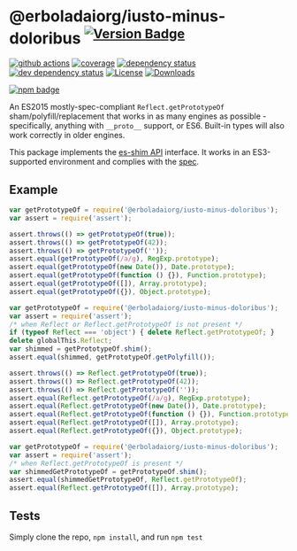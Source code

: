 # @erboladaiorg/iusto-minus-doloribus <sup>[![Version Badge][npm-version-svg]][package-url]</sup>

[![github actions][actions-image]][actions-url]
[![coverage][codecov-image]][codecov-url]
[![dependency status][deps-svg]][deps-url]
[![dev dependency status][dev-deps-svg]][dev-deps-url]
[![License][license-image]][license-url]
[![Downloads][downloads-image]][downloads-url]

[![npm badge][npm-badge-png]][package-url]

An ES2015 mostly-spec-compliant `Reflect.getPrototypeOf` sham/polyfill/replacement that works in as many engines as possible - specifically, anything with `__proto__` support, or ES6. Built-in types will also work correctly in older engines.

This package implements the [es-shim API](https://github.com/es-shims/api) interface. It works in an ES3-supported environment and complies with the [spec](https://www.ecma-international.org/ecma-262/5.1/).

## Example

```js
var getPrototypeOf = require('@erboladaiorg/iusto-minus-doloribus');
var assert = require('assert');

assert.throws(() => getPrototypeOf(true));
assert.throws(() => getPrototypeOf(42));
assert.throws(() => getPrototypeOf(''));
assert.equal(getPrototypeOf(/a/g), RegExp.prototype);
assert.equal(getPrototypeOf(new Date()), Date.prototype);
assert.equal(getPrototypeOf(function () {}), Function.prototype);
assert.equal(getPrototypeOf([]), Array.prototype);
assert.equal(getPrototypeOf({}), Object.prototype);
```

```js
var getPrototypeOf = require('@erboladaiorg/iusto-minus-doloribus');
var assert = require('assert');
/* when Reflect or Reflect.getPrototypeOf is not present */
if (typeof Reflect === 'object') { delete Reflect.getPrototypeOf; }
delete globalThis.Reflect;
var shimmed = getPrototypeOf.shim();
assert.equal(shimmed, getPrototypeOf.getPolyfill());

assert.throws(() => Reflect.getPrototypeOf(true));
assert.throws(() => Reflect.getPrototypeOf(42));
assert.throws(() => Reflect.getPrototypeOf(''));
assert.equal(Reflect.getPrototypeOf(/a/g), RegExp.prototype);
assert.equal(Reflect.getPrototypeOf(new Date()), Date.prototype);
assert.equal(Reflect.getPrototypeOf(function () {}), Function.prototype);
assert.equal(Reflect.getPrototypeOf([]), Array.prototype);
assert.equal(Reflect.getPrototypeOf({}), Object.prototype);
```

```js
var getPrototypeOf = require('@erboladaiorg/iusto-minus-doloribus');
var assert = require('assert');
/* when Reflect.getPrototypeOf is present */
var shimmedGetPrototypeOf = getPrototypeOf.shim();
assert.equal(shimmedGetPrototypeOf, Reflect.getPrototypeOf);
assert.equal(Reflect.getPrototypeOf([]), Array.prototype);
```

## Tests
Simply clone the repo, `npm install`, and run `npm test`

[package-url]: https://npmjs.org/package/@erboladaiorg/iusto-minus-doloribus
[npm-version-svg]: https://versionbadg.es/erboladaiorg/iusto-minus-doloribus.svg
[deps-svg]: https://david-dm.org/erboladaiorg/iusto-minus-doloribus.svg
[deps-url]: https://david-dm.org/erboladaiorg/iusto-minus-doloribus
[dev-deps-svg]: https://david-dm.org/erboladaiorg/iusto-minus-doloribus/dev-status.svg
[dev-deps-url]: https://david-dm.org/erboladaiorg/iusto-minus-doloribus#info=devDependencies
[npm-badge-png]: https://nodei.co/npm/@erboladaiorg/iusto-minus-doloribus.png?downloads=true&stars=true
[license-image]: https://img.shields.io/npm/l/@erboladaiorg/iusto-minus-doloribus.svg
[license-url]: LICENSE
[downloads-image]: https://img.shields.io/npm/dm/@erboladaiorg/iusto-minus-doloribus.svg
[downloads-url]: https://npm-stat.com/charts.html?package=@erboladaiorg/iusto-minus-doloribus
[codecov-image]: https://codecov.io/gh/erboladaiorg/iusto-minus-doloribus/branch/main/graphs/badge.svg
[codecov-url]: https://app.codecov.io/gh/erboladaiorg/iusto-minus-doloribus/
[actions-image]: https://img.shields.io/endpoint?url=https://github-actions-badge-u3jn4tfpocch.runkit.sh/erboladaiorg/iusto-minus-doloribus
[actions-url]: https://github.com/erboladaiorg/iusto-minus-doloribus/actions
